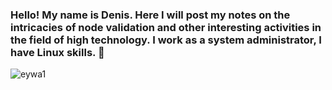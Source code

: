 ### Hello! My name is Denis. Here I will post my notes on the intricacies of node validation and other interesting activities in the field of high technology. I work as a system administrator, I have Linux skills. 👋
![eywa1](https://user-images.githubusercontent.com/129051647/227910342-c7267a3b-89b1-4cf9-a42b-b0c97139b28b.jpg)

<!--
**nodeskills/nodeskills** is a ✨ _special_ ✨ repository because its `README.md` (this file) appears on your GitHub profile.

Here are some ideas to get you started:

- 🔭 I’m currently working on ...
- 🌱 I’m currently learning ...
- 👯 I’m looking to collaborate on ...
- 🤔 I’m looking for help with ...
- 💬 Ask me about ...
- 📫 How to reach me: ...
- 😄 Pronouns: ...
- ⚡ Fun fact: ...
-->
